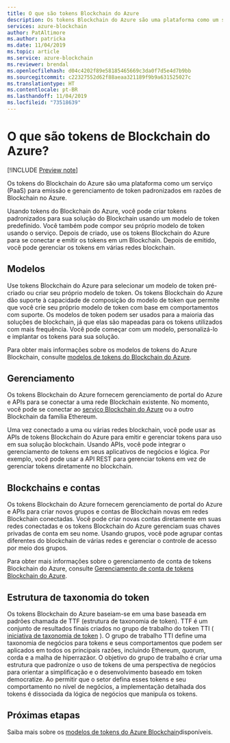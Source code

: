 ```yaml
---
title: O que são tokens Blockchain do Azure
description: Os tokens Blockchain do Azure são uma plataforma como um serviço (PaaS) para emissão e gerenciamento de tokens.
services: azure-blockchain
author: PatAltimore
ms.author: patricka
ms.date: 11/04/2019
ms.topic: article
ms.service: azure-blockchain
ms.reviewer: brendal
ms.openlocfilehash: d04c4202f89e58185465669c3da0f7d5e4d7b9bb
ms.sourcegitcommit: c22327552d62f88aeaa321189f9b9a631525027c
ms.translationtype: HT
ms.contentlocale: pt-BR
ms.lasthandoff: 11/04/2019
ms.locfileid: "73518639"
---
```

# <a name="what-is-azure-blockchain-tokens"></a>O que são tokens de Blockchain do Azure?

[!INCLUDE [Preview note](./includes/preview.md)]

Os tokens do Blockchain do Azure são uma plataforma como um serviço (PaaS) para emissão e gerenciamento de token padronizados em razões de Blockchain no Azure.

Usando tokens do Blockchain do Azure, você pode criar tokens padronizados para sua solução do Blockchain usando um modelo de token predefinido. Você também pode compor seu próprio modelo de token usando o serviço. Depois de criado, use os tokens Blockchain do Azure para se conectar e emitir os tokens em um Blockchain. Depois de emitido, você pode gerenciar os tokens em várias redes blockchain.

## <a name="templates"></a>Modelos

Use tokens Blockchain do Azure para selecionar um modelo de token pré-criado ou criar seu próprio modelo de token. Os tokens Blockchain do Azure dão suporte à capacidade de composição do modelo de token que permite que você crie seu próprio modelo de token com base em comportamentos com suporte. Os modelos de token podem ser usados para a maioria das soluções de blockchain, já que elas são mapeadas para os tokens utilizados com mais frequência. Você pode começar com um modelo, personalizá-lo e implantar os tokens para sua solução.

Para obter mais informações sobre os modelos de tokens do Azure Blockchain, consulte [modelos de tokens do Blockchain do Azure](templates.md).

## <a name="management"></a>Gerenciamento

Os tokens Blockchain do Azure fornecem gerenciamento de portal do Azure e APIs para se conectar a uma rede Blockchain existente. No momento, você pode se conectar ao [serviço Blockchain do Azure](../service/overview.md) ou a outro Blockchain da família Ethereum.

Uma vez conectado a uma ou várias redes blockchain, você pode usar as APIs de tokens Blockchain do Azure para emitir e gerenciar tokens para uso em sua solução blockchain. Usando APIs, você pode integrar o gerenciamento de tokens em seus aplicativos de negócios e lógica. Por exemplo, você pode usar a API REST para gerenciar tokens em vez de gerenciar tokens diretamente no blockchain.

## <a name="blockchains-and-accounts"></a>Blockchains e contas

Os tokens Blockchain do Azure fornecem gerenciamento de portal do Azure e APIs para criar novos grupos e contas de Blockchain novas em redes Blockchain conectadas. Você pode criar novas contas diretamente em suas redes conectadas e os tokens Blockchain do Azure gerenciam suas chaves privadas de conta em seu nome. Usando grupos, você pode agrupar contas diferentes do blockchain de várias redes e gerenciar o controle de acesso por meio dos grupos.

Para obter mais informações sobre o gerenciamento de conta de tokens Blockchain do Azure, consulte [Gerenciamento de conta de tokens Blockchain do Azure](account-management.md).

## <a name="token-taxonomy-framework"></a>Estrutura de taxonomia do token

Os tokens Blockchain do Azure baseiam-se em uma base baseada em padrões chamada de TTF (estrutura de taxonomia de token). TTF é um conjunto de resultados finais criados no grupo de trabalho do token TTI ( [iniciativa de taxonomia de token](https://entethalliance.org/participate/token-taxonomy-initiative/) ). O grupo de trabalho TTI define uma taxonomia de negócios para tokens e seus comportamentos que podem ser aplicados em todos os principais razões, incluindo Ethereum, quorum, corda e a malha de hiperrazãor. O objetivo do grupo de trabalho é criar uma estrutura que padronize o uso de tokens de uma perspectiva de negócios para orientar a simplificação e o desenvolvimento baseado em token democratize. Ao permitir que o setor defina esses tokens e seu comportamento no nível de negócios, a implementação detalhada dos tokens é dissociada da lógica de negócios que manipula os tokens.

## <a name="next-steps"></a>Próximas etapas

Saiba mais sobre os [modelos de tokens do Azure Blockchain](templates.md)disponíveis.
